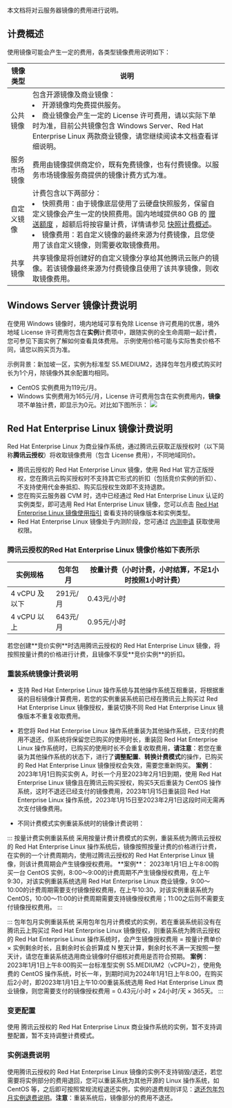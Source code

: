 本文档将对云服务器镜像的费用进行说明。

## 计费概述
使用镜像可能会产生一定的费用，各类型镜像费用说明如下：
<table class="tg">
<thead>
  <tr>
    <th width="10%">镜像类型</th>
    <th width="90%">说明</th>
  </tr>
</thead>
<tbody>
  <tr>
    <td class="tg-0pky">公共镜像</td>
    <td class="tg-0pky">包含开源镜像及商业镜像：<br><li>开源镜像均免费提供服务。</li><li>商业镜像会产生一定的 License 许可费用，请以实际下单时为准，目前公共镜像包含 Windows Server、Red Hat Enterprise Linux 两款商业镜像，请您继续阅读本文档查看详细说明。</td></li>
  </tr>
  <tr>
    <td class="tg-0pky">服务市场镜像</td>
    <td class="tg-0pky">费用由镜像提供商定价，既有免费镜像，也有付费镜像。以服务市场镜像服务商提供的镜像计费方式为准。</td>

  </tr>
 <tr>
    <td class="tg-0pky">自定义镜像</td>
    <td class="tg-0pky">计费包含以下两部分：<br><li>快照费用：由于镜像底层使用了云硬盘快照服务，保留自定义镜像会产生一定的快照费用。国内地域提供80 GB 的  <a href=" https://cloud.tencent.com/document/product/362/32361#.E8.B5.A0.E9.80.81.E9.A2.9D.E5.BA.A6">赠送额度</a> ，超额后将按容量计费，详情请参见  <a href=" https://cloud.tencent.com/document/product/362/32361#Snapshot">快照计费概述</a>。</li><li>镜像费用：若自定义镜像的最终来源为付费镜像，且您使用了该自定义镜像，则需要收取镜像费用。</li></td>
  </tr>
  <tr>
    <td class="tg-0pky">共享镜像</td>
    <td class="tg-0pky">共享镜像是将创建好的自定义镜像分享给其他腾讯云账户的镜像。若该镜像最终来源为付费镜像且使用了该共享镜像，则收取镜像费用。</td>
  </tr>
</tbody>
</table>

<span id="redhat"></span>
## Windows Server 镜像计费说明
在使用 Windows 镜像时，境内地域可享有免除 License 许可费用的优惠，境外地域 License 许可费用包含在**实例**计费项中，跟随实例的全生命周期一起计费，您可参见下面实例了解如何查看具体费用。
<dx-alert infotype="explain" title="">
示例使用价格可能与实际售卖价格不同，请您以购买页为准。
</dx-alert>

示例背景：新加坡一区，实例为标准型 S5.MEDIUM2，选择包年包月模式购买时长为1个月，除镜像外其余配置均相同。
- CentOS 实例费用为119元/月。
- Windows 实例费用为165元/月，License 许可费用包含在实例费用内，**镜像**项不单独计费，即显示为0元。对比如下图所示：
![](https://qcloudimg.tencent-cloud.cn/raw/7d9107990d173c1921218a6bc47e0af4.png)


## Red Hat Enterprise Linux 镜像计费说明
Red Hat Enterprise Linux 为商业操作系统，通过腾讯云获取正版授权时（以下简称**腾讯云授权**）将收取镜像费用（包含 License 费用），不同地域同价。
<dx-alert infotype="explain" title="">
- 腾讯云授权的 Red Hat Enterprise Linux 镜像，使用 Red Hat 官方正版授权，您在腾讯云购买授权时不支持其它形式的折扣（包括竞价实例的折扣）、不支持使用代金券抵扣、购买后授权生效即不支持退款。
- 您在购买云服务器 CVM 时，选中已经通过 Red Hat Enterprise Linux 认证的实例类型，即可选用 Red Hat Enterprise Linux 镜像，您可以点击 [Red Hat Enterprise Linux 镜像使用指引](https://cloud.tencent.com/document/product/213/91104) 查看支持的镜像版本和实例类型。
- Red Hat Enterprise Linux 镜像处于内测阶段，您可通过 [内测申请](https://cloud.tencent.com/apply/p/2yj9npvw8lq) 获取使用权限。
</dx-alert>

###  腾讯云授权的Red Hat Enterprise Linux 镜像价格如下表所示

| 实例规格 | 包年包月 | 按量计费（小时计费，小时结算，不足1小时按照1小时计费）|
|---------|---------|---------|
| 4 vCPU 及以下 | 291元/月 | 0.43元/小时 |
| 4 vCPU 以上 | 643元/月| 0.95元/小时 |

<dx-alert infotype="explain" title="">
若您创建**竞价实例**时选用腾讯云授权的 Red Hat Enterprise Linux 镜像，将按照按量计费的价格进行计费，且镜像不享受**竞价实例**的折扣。
</dx-alert>



### 重装系统镜像计费说明
- 支持 Red Hat Enterprise Linux 操作系统与其他操作系统互相重装，将根据重装的目标镜像计算费用，若您的实例重装系统前已经在腾讯云上购买过 Red Hat Enterprise Linux 镜像授权，重装切换不同 Red Hat Enterprise Linux 镜像版本不重复收取费用。
- 若您将 Red Hat Enterprise Linux 操作系统重装为其他操作系统，已支付的费用不退还，但系统将保留您已购买的使用时长，重装回 Red Hat Enterprise Linux 操作系统时，已购买的使用时长不会重复收取费用，**请注意**：若您在重装为其他操作系统的状态下，进行了**调整配置**、**转换计费模式**的操作，已购买的 Red Hat Enterprise Linux 镜像授权会失效，需要您重新购买。
**案例**：
2023年1月1日购买实例 A，时长一个月至2023年2月1日到期，使用 Red Hat Enterprise Linux 镜像且在腾讯云购买授权，购买5天后重装为 CentOS 操作系统，这时不退还已经支付的镜像费用，2023年1月15日重装回 Red Hat Enterprise Linux 操作系统，2023年1月15日至2023年2月1日这段时间无需再次支付镜像费用。

- 不同计费模式实例重装系统时的镜像计费说明：
<dx-tabs>
::: 按量计费实例重装系统
 采用按量计费计费模式的实例，重装系统为腾讯云授权的 Red Hat Enterprise Linux 操作系统后，镜像按照按量计费的价格进行计费，在实例的一个计费周期内，使用过腾讯云授权的 Red Hat Enterprise Linux 镜像，则该计费周期会产生镜像授权费用。
**案例**：
2023年1月1日上午8:00购买一台 CentOS 实例，8:00～9:00的计费周期不产生镜像授权费用，在上午9:30，对该实例重装系统选用 Red Hat Enterprise Linux 商业镜像，9:00～10:00的计费周期需要支付镜像授权费用，在上午10:30，对该实例重装系统为CentOS，10:00～11:00的计费周期需要支持镜像授权费用；11:00之后则不需要支付镜像授权费用。
:::

::: 包年包月实例重装系统
 采用包年包月计费模式的实例，若在重装系统前没有在腾讯云上购买过 Red Hat Enterprise Linux 镜像授权，则重装系统为腾讯云授权的 Red Hat Enterprise Linux 操作系统时，会产生镜像授权费用 = 按量计费单价 × 实例剩余时长，且剩余时长会折算成 N 整天计算，剩余时长不满一天按照一整天计，请您在重装系统选用商业镜像时仔细核对费用是否符合预期。
**案例**：
2023年1月1日上午8:00购买一台标准型实例 S5.MEDIUM2（vCPU=2），使用免费的 CentOS 操作系统，时长一年，到期时间为2024年1月1日上午8:00，在购买后2小时，即2023年1月1日上午10:00重装系统选用 Red Hat Enterprise Linux 商业镜像，则您需要支付的镜像授权费用 = 0.43元/小时 × 24小时/天 × 365天。
:::
</dx-tabs>



### 变更配置

 使用 腾讯云授权的 Red Hat Enterprise Linux 商业操作系统的实例，暂不支持调整配置，暂不支持调整计费模式。
 
 
### 实例退费说明
使用腾讯云授权的 Red Hat Enterprise Linux 镜像的实例不支持销毁/退还，若您需要将实例部分的费用退回，您可以重装系统为其他开源的 Linux 操作系统，如 CentOS 等，之后即可按照常规流程退还实例，实例的退费规则详见：[退还包年包月实例退费说明](https://cloud.tencent.com/document/product/213/9711)。**注意**：重装系统后，镜像部分的费用不退还。

